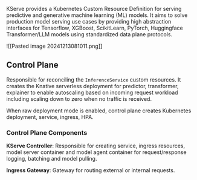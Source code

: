 KServe provides a Kubernetes Custom Resource Definition for serving predictive and generative machine learning (ML) models. It aims to solve production model serving use cases by providing high abstraction interfaces for Tensorflow, XGBoost, ScikitLearn, PyTorch, Huggingface Transformer/LLM models using standardized data plane protocols.

![[Pasted image 20241213081011.png]]

## Control Plane

Responsible for reconciling the `InferenceService` custom resources. It creates the Knative serverless deployment for predictor, transformer, explainer to enable autoscaling based on incoming request workload including scaling down to zero when no traffic is received.

When raw deployment mode is enabled, control plane creates Kubernetes deployment, service, ingress, HPA.

### Control Plane Components

**KServe Controller**: Responsible for creating service, ingress resources, model server container
and model agent container for request/response logging, batching and model pulling.

**Ingress Gateway**: Gateway for routing external or internal requests.

